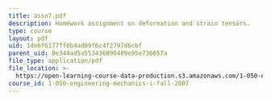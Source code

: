 ```yaml
---
title: assn7.pdf
description: Homework assignment on deformation and strain tensors.
type: course
layout: pdf
uid: 1de6f6177ff0b4ad09f6c4f2797d6cbf
parent_uid: 8e344ad5a553436890489e95e736657a
file_type: application/pdf
file_location: >-
  https://open-learning-course-data-production.s3.amazonaws.com/1-050-engineering-mechanics-i-fall-2007/1de6f6177ff0b4ad09f6c4f2797d6cbf_assn7.pdf
course_id: 1-050-engineering-mechanics-i-fall-2007
---
```


